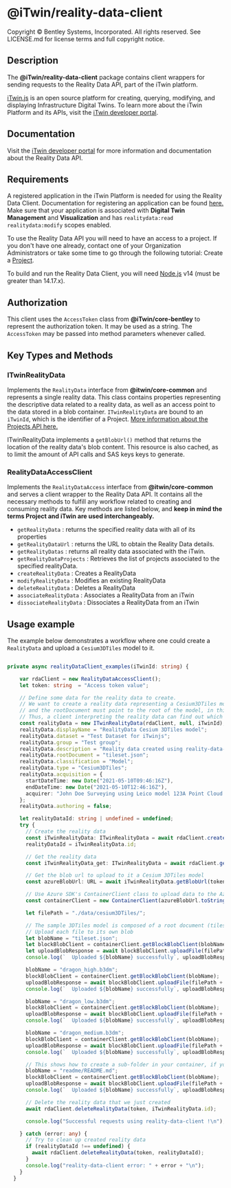 # @iTwin/reality-data-client

Copyright © Bentley Systems, Incorporated. All rights reserved. See LICENSE.md for license terms and full copyright notice.

## Description

The __@iTwin/reality-data-client__ package contains client wrappers for sending requests to the Reality Data API, part of the iTwin platform.

[iTwin.js](http://www.itwinjs.org) is an open source platform for creating, querying, modifying, and displaying Infrastructure Digital Twins. To learn more about the iTwin Platform and its APIs, visit the [iTwin developer portal](https://developer.bentley.com/).

## Documentation

Visit the [iTwin developer portal](https://developer.bentley.com/apis/reality-data/) for more information and documentation about the Reality Data API.

## Requirements

A registered application in the iTwin Platform is needed for using the Reality Data Client. Documentation for registering an application can be found [here.](https://developer.bentley.com/tutorials/register-and-modify-application/) Make sure that your application is associated with **Digital Twin Management** and **Visualization** and has `realitydata:read realitydata:modify` scopes enabled. 

To use the Reality Data API you will need to have an access to a project. If you don't have one already, contact one of your Organization Administrators or take some time to go through the following tutorial: Create a [Project](https://developer.bentley.com/tutorials/create-and-query-projects-guide).

To build and run the Reality Data Client, you will need [Node.js](https://nodejs.org/en/) v14 (must be greater than 14.17.x).

## Authorization

This client uses the `AccessToken` class from  __@iTwin/core-bentley__ to represent the authorization token. It may be used as a string. The `AccessToken` may be passed into method parameters whenever called.

## Key Types and Methods

### ITwinRealityData

Implements the `RealityData` interface from  __@itwin/core-common__ and represents a single reality data. This class contains properties representing the descriptive data related to a reality data, as well as an access point to the data stored in a blob container. `ITwinRealityData` are bound to an `iTwinId`, which is the identifier of a Project. [More information about the Projects API here.](https://developer.bentley.com/apis/projects/overview/)

ITwinRealityData implements a `getBlobUrl()` method that returns the location of the reality data's blob content. This resource is also cached, as to limit the amount of API calls and SAS keys keys to generate.

### RealityDataAccessClient

Implements the `RealityDataAccess` interface from  __@itwin/core-common__ and serves a client wrapper to the Reality Data API. It contains all the necessary methods to fulfill any workflow related to creating and consuming reality data. Key methods are listed below, and **keep in mind the terms Project and iTwin are used interchangeably.**

- `getRealityData` : returns the specified reality data with all of its properties
- `getRealityDataUrl` :  returns the URL to obtain the Reality Data details.
- `getRealityDatas` : returns all reality data associated with the iTwin.
- `getRealityDataProjects` : Retrieves the list of projects associated to the specified realityData.
- `createRealityData` : Creates a RealityData
- `modifyRealityData` : Modifies an existing RealityData
- `deleteRealityData` : Deletes a RealityData
- `associateRealityData` : Associates a RealityData from an iTwin
- `dissociateRealityData` : Dissociates a RealityData from an iTwin

## Usage example

The example below demonstrates a workflow where one could create a `RealityData` and upload a `Cesium3DTiles` model to it.

```ts

private async realityDataClient_examples(iTwinId: string) {

    var rdaClient = new RealityDataAccessClient();
    let token: string  = "Access token value";

    // Define some data for the reality data to create.
    // We want to create a reality data representing a Cesium3DTiles model, so the type of the reality data must be "Cesium3DTiles" 
    // and the rootDocument must point to the root of the model, in this case "tileset.json". 
    // Thus, a client interpreting the reality data can find out which file format it handles, and what is the index (or root) of the data (tileset.json).
    const realityData = new ITwinRealityData(rdaClient, null, iTwinId);
    realityData.displayName = "RealityData Cesium 3DTiles model";
    realityData.dataset = "Test Dataset for iTwinjs";
    realityData.group = "Test group";
    realityData.description = "Reality data created using reality-data-client";
    realityData.rootDocument = "tileset.json";
    realityData.classification = "Model";
    realityData.type = "Cesium3DTiles";
    realityData.acquisition = {
      startDateTime: new Date("2021-05-10T09:46:16Z"),
      endDateTime: new Date("2021-05-10T12:46:16Z"),
      acquirer: "John Doe Surveying using Leico model 123A Point Cloud Scanner",
    };
    realityData.authoring = false;

    let realityDataId: string | undefined = undefined;
    try {
      // Create the reality data
      const iTwinRealityData: ITwinRealityData = await rdaClient.createRealityData(token, iTwinId, realityData);
      realityDataId = iTwinRealityData.id;

      // Get the reality data
      const iTwinRealityData_get: ITwinRealityData = await rdaClient.getRealityData(token, iTwinId, iTwinRealityData.id);

      // Get the blob url to upload to it a Cesium 3DTiles model
      const azureBlobUrl: URL = await iTwinRealityData.getBlobUrl(token, "", true);

      // Use Azure SDK's ContainerClient class to upload data to the Azure blob
      const containerClient = new ContainerClient(azureBlobUrl.toString());

      let filePath = "./data/cesium3DTiles/";

      // The sample 3DTiles model is composed of a root document (tileset.json) and three b3dm files.
      // Upload each file to its own blob
      let blobName = "tileset.json";
      let blockBlobClient = containerClient.getBlockBlobClient(blobName);
      let uploadBlobResponse = await blockBlobClient.uploadFile(filePath + "tileset.json");
      console.log(`  Uploaded ${blobName} successfully`, uploadBlobResponse.requestId);

      blobName = "dragon_high.b3dm";
      blockBlobClient = containerClient.getBlockBlobClient(blobName);
      uploadBlobResponse = await blockBlobClient.uploadFile(filePath + "dragon_high.b3dm");
      console.log(`  Uploaded ${blobName} successfully`, uploadBlobResponse.requestId);

      blobName = "dragon_low.b3dm";
      blockBlobClient = containerClient.getBlockBlobClient(blobName);
      uploadBlobResponse = await blockBlobClient.uploadFile(filePath + "dragon_low.b3dm");
      console.log(`  Uploaded ${blobName} successfully`, uploadBlobResponse.requestId);

      blobName = "dragon_medium.b3dm";
      blockBlobClient = containerClient.getBlockBlobClient(blobName);
      uploadBlobResponse = await blockBlobClient.uploadFile(filePath + "dragon_medium.b3dm");
      console.log(`  Uploaded ${blobName} successfully`, uploadBlobResponse.requestId);

      // This shows how to create a sub-folder in your container, if you ever need to.
      blobName = "readme/README.md";
      blockBlobClient = containerClient.getBlockBlobClient(blobName);
      uploadBlobResponse = await blockBlobClient.uploadFile(filePath + "readme/README.md");
      console.log(`  Uploaded ${blobName} successfully`, uploadBlobResponse.requestId);

      // Delete the reality data that we just created
      await rdaClient.deleteRealityData(token, iTwinRealityData.id);

      console.log("Successful requests using reality-data-client !\n");

    } catch (error: any) {
      // Try to clean up created reality data
      if (realityDataId !== undefined) {
        await rdaClient.deleteRealityData(token, realityDataId);
      }
      console.log("reality-data-client error: " + error + "\n");
    }
  }

```
